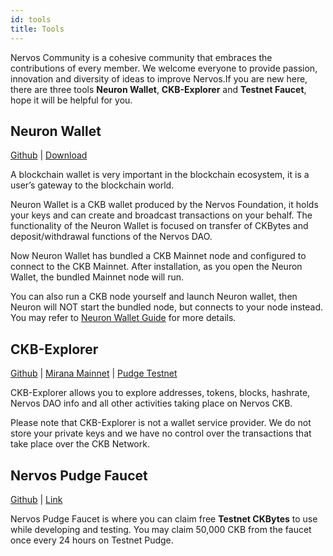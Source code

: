 ```yaml
---
id: tools
title: Tools
---
```


Nervos Community is a cohesive community that embraces the contributions of every member. We welcome everyone to provide passion, innovation and diversity of ideas to improve Nervos.If you are new here, there are three tools **Neuron Wallet**, **CKB-Explorer** and **Testnet Faucet**, hope it will be helpful for you.

## Neuron Wallet 
[Github](https://github.com/nervosnetwork/neuron) | [Download](https://github.com/nervosnetwork/neuron/releases)

A blockchain wallet is very important in the blockchain ecosystem, it is a user’s gateway to the blockchain world.

Neuron Wallet is a CKB wallet produced by the Nervos Foundation, it holds your keys and can create and broadcast transactions on your behalf. The functionality of the Neuron Wallet is focused on transfer of CKBytes and deposit/withdrawal functions of the Nervos DAO.

Now Neuron Wallet has bundled a CKB Mainnet node and configured to connect to the CKB Mainnet. After installation, as you open the Neuron Wallet, the bundled Mainnet node will run.

You can also run a CKB node yourself and launch Neuron wallet, then Neuron will NOT start the bundled node, but connects to your node instead. You may refer to [Neuron Wallet Guide](https://docs-old.nervos.org/references/neuron-wallet-guide) for more details.


## CKB-Explorer  
[Github](https://github.com/nervosnetwork/ckb-explorer) | [Mirana Mainnet](https://explorer.nervos.org/) | [Pudge Testnet](https://pudge.explorer.nervos.org/)

CKB-Explorer allows you to explore addresses, tokens, blocks, hashrate, Nervos DAO info and all other activities taking place on Nervos CKB.

Please note that CKB-Explorer is not a wallet service provider. We do not store your private keys and we have no control over the transactions that take place over the CKB Network.

## Nervos Pudge Faucet  
[Github](https://github.com/shaojunda/ckb-testnet-faucet) | [Link](https://faucet.nervos.org/)

Nervos Pudge Faucet is where you can claim free **Testnet CKBytes** to use while developing and testing. You may claim 50,000 CKB from the faucet once every 24 hours on Testnet Pudge.
